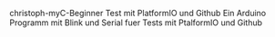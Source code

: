 christoph-myC-Beginner
Test mit PlatformIO und Github
Ein Arduino Programm mit Blink und Serial fuer Tests mit PtalformIO und Github